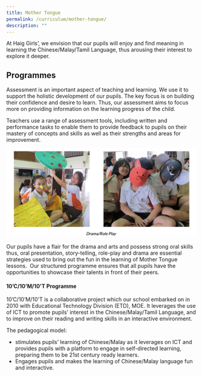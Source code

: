 ```yaml
---
title: Mother Tongue
permalink: /curriculum/mother-tongue/
description: ""
---
```






At Haig Girls’, we envision that our pupils will enjoy and find meaning in learning the Chinese/Malay/Tamil Language, thus arousing their interest to explore it deeper.

## Programmes

Assessment is an important aspect of teaching and learning. We use it to support the holistic development of our pupils. The key focus is on building their confidence and desire to learn. Thus, our assessment aims to focus more on providing information on the learning progress of the child.

Teachers use a range of assessment tools, including written and performance tasks to enable them to provide feedback to pupils on their mastery of concepts and skills as well as their strengths and areas for improvement.

![](/images/mt1-1.png)

Our pupils have a flair for the drama and arts and possess strong oral skills thus, oral presentation, story-telling, role-play and drama are essential strategies used to bring out the fun in the learning of Mother Tongue lessons.  Our structured programme ensures that all pupils have the opportunities to showcase their talents in front of their peers. 

#### 10’C/10’M/10'T Programme   
10’C/10’M/10'T is a collaborative project which our school embarked on in 2010 with Educational Technology Division (ETD), MOE. It leverages the use of ICT to promote pupils’ interest in the Chinese/Malay/Tamil Language, and to improve on their reading and writing skills in an interactive environment. 

  

The pedagogical model:

*   stimulates pupils’ learning of Chinese/Malay as it leverages on ICT and provides pupils with a platform to engage in self-directed learning, preparing them to be 21st century ready learners.
*   Engages pupils and makes the learning of Chinese/Malay language fun and interactive.